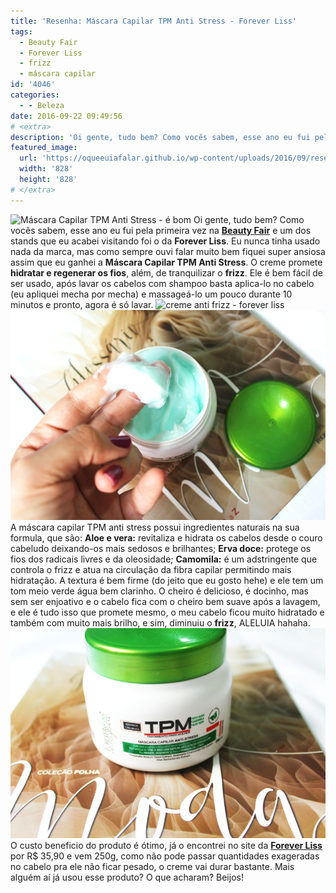 ```yaml
---
title: 'Resenha: Máscara Capilar TPM Anti Stress - Forever Liss'
tags:
  - Beauty Fair
  - Forever Liss
  - frizz
  - máscara capilar
id: '4046'
categories:
  - - Beleza
date: 2016-09-22 09:49:56
# <extra>
description: 'Oi gente, tudo bem? Como vocês sabem, esse ano eu fui pela primeira vez na Beauty Fair e um dos stands que eu acabei visitando foi o da Forever Liss. Eu nunca tinha usado nada da marca, mas como sempre ouvi falar muito bem fiquei super ansiosa assim que eu ganhei a Máscara Capilar TPM Anti Stress. O creme promete hidratar e regenerar os fios, além, de tranquilizar o frizz. Ele é bem fácil de ser usado, após lavar os cabelos com shampoo basta aplica-lo no cabelo (eu apliquei mecha por mecha) e massageá-lo um pouco durante 10 minutos e pronto, agora é só lavar. A máscara capilar TPM anti stress possui ingredientes naturais na sua formula, que são: Aloe e vera: revitaliza e hidrata os cabelos desde o couro cabeludo deixando-os mais sedosos e brilhantes; Erva doce: protege os &hellip;'
featured_image: 
  url: 'https://oqueeuiafalar.github.io/wp-content/uploads/2016/09/resenha-Máscara-Capilar-TPM-Anti-Stress-Forever-liss.jpg'
  width: '828'
  height: '828'
# </extra>
---
```


![Máscara Capilar TPM Anti Stress - é bom](/wp-content/uploads/2016/09/review-Máscara-Capilar-TPM-Anti-Stress-Forever-liss.jpg) Oi gente, tudo bem? Como vocês sabem, esse ano eu fui pela primeira vez na [**Beauty Fair**](http://natalia.blog.br/beauty-fair-minha-primeira-vez-na-feira/) e um dos stands que eu acabei visitando foi o da **Forever Liss**. Eu nunca tinha usado nada da marca, mas como sempre ouvi falar muito bem fiquei super ansiosa assim que eu ganhei a **Máscara Capilar TPM Anti Stress**. O creme promete **hidratar e regenerar os fios**, além, de tranquilizar o **frizz**. Ele é bem fácil de ser usado, após lavar os cabelos com shampoo basta aplica-lo no cabelo (eu apliquei mecha por mecha) e massageá-lo um pouco durante 10 minutos e pronto, agora é só lavar. ![creme anti frizz - forever liss](/wp-content/uploads/2016/09/resenha-Máscara-Capilar-TPM-Anti-Stress-Forever-liss.jpg) ![Máscara Capilar TPM Anti Stress - review ](/wp-content/uploads/2016/09/creme-anti-frizz-resenha.jpg) A máscara capilar TPM anti stress possui ingredientes naturais na sua formula, que são: **Aloe e vera:** revitaliza e hidrata os cabelos desde o couro cabeludo deixando-os mais sedosos e brilhantes; **Erva doce:** protege os fios dos radicais livres e da oleosidade; **Camomila:** é um adstringente que controla o frizz e atua na circulação da fibra capilar permitindo mais hidratação. A textura é bem firme (do jeito que eu gosto hehe) e ele tem um tom meio verde água bem clarinho. O cheiro é delicioso, é docinho, mas sem ser enjoativo e o cabelo fica com o cheiro bem suave após a lavagem, e ele é tudo isso que promete mesmo, o meu cabelo ficou muito hidratado e também com muito mais brilho, e sim, diminuiu o **frizz**, ALELUIA hahaha. ![creme forever liss - máscara para cabelo anti estresse e ansiedade ](/wp-content/uploads/2016/09/creme-anti-stresse.jpg) O custo beneficio do produto é ótimo, já o encontrei no site da [**Forever Liss**](http://www.foreverliss.com.br/mascara-capilar-tpm-anti-stress-250gr)  por R$ 35,90 e vem 250g, como não pode passar quantidades exageradas no cabelo pra ele não ficar pesado, o creme vai durar bastante. Mais alguém aí já usou esse produto? O que acharam? Beijos!
